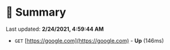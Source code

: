 # 📖 Summary
Last updated: **2/24/2021, 4:59:44 AM**

- `GET` [https://google.com](https://google.com) - **Up** (146ms)
